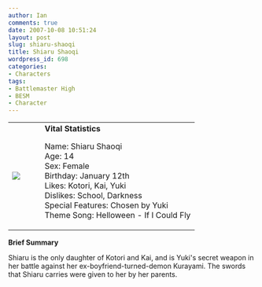 ```yaml
---
author: Ian
comments: true
date: 2007-10-08 10:51:24
layout: post
slug: shiaru-shaoqi
title: Shiaru Shaoqi
wordpress_id: 698
categories:
- Characters
tags:
- Battlemaster High
- BESM
- Character
---
```


<table border="0" cellspacing="20">
<tr>
<td valign="center" width="50"><img src="http://onlydreaming.net/images/avatars/shiaru.gif" /></td>
<td valign="top">
<b>Vital Statistics</b>
<p>Name: Shiaru Shaoqi<br />
Age: 14<br />
Sex: Female<br />
Birthday: January 12th<br />
Likes: Kotori, Kai, Yuki<br />
Dislikes: School, Darkness<br />
Special Features: Chosen by Yuki<br />
Theme Song: Helloween - If I Could Fly
</p></td>
</tr>
</table>
<p><b>Brief Summary</b></p>
<p>Shiaru is the only daughter of Kotori and Kai, and is Yuki&#039;s secret weapon in her battle against her ex-boyfriend-turned-demon Kurayami. The swords that Shiaru carries were given to her by her parents.</p>